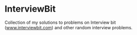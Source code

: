 # InterviewBit

Collection of my solutions to problems on Interview bit (www.interviewbit.com) and other random interview problems. 
